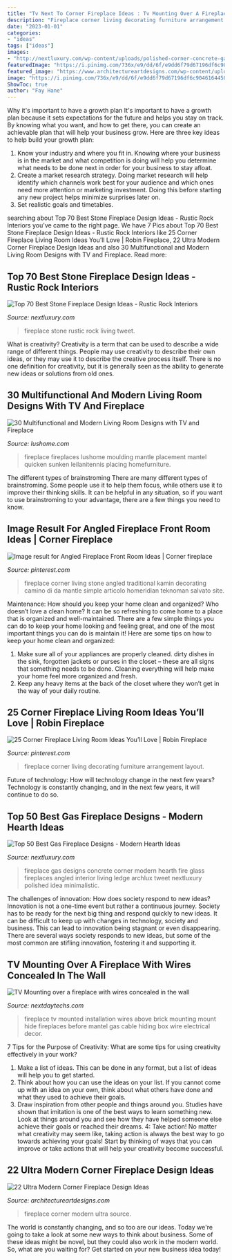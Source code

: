 ```yaml
---
title: "Tv Next To Corner Fireplace Ideas : Tv Mounting Over A Fireplace With Wires Concealed In The Wall"
description: "Fireplace corner living decorating furniture arrangement layout"
date: "2023-01-01"
categories:
- "ideas"
tags: ["ideas"]
images:
- "http://nextluxury.com/wp-content/uploads/polished-corner-concrete-gas-fireplace-designs.jpg"
featuredImage: "https://i.pinimg.com/736x/e9/dd/6f/e9dd6f79d67196df6c9046164450d6fa--corner-fireplace-decorating-corner-stone-fireplace.jpg?b=t"
featured_image: "https://www.architectureartdesigns.com/wp-content/uploads/2013/10/218-630x448.jpg"
image: "https://i.pinimg.com/736x/e9/dd/6f/e9dd6f79d67196df6c9046164450d6fa--corner-fireplace-decorating-corner-stone-fireplace.jpg?b=t"
ShowToc: true
author: "Fay Hane"
---
```



Why it's important to have a growth plan
It's important to have a growth plan because it sets expectations for the future and helps you stay on track. By knowing what you want, and how to get there, you can create an achievable plan that will help your business grow. Here are three key ideas to help build your growth plan: 
1. Know your industry and where you fit in. Knowing where your business is in the market and what competition is doing will help you determine what needs to be done next in order for your business to stay afloat. 
2. Create a market research strategy. Doing market research will help identify which channels work best for your audience and which ones need more attention or marketing investment. Doing this before starting any new project helps minimize surprises later on. 
3. Set realistic goals and timetables.

	

		
searching about Top 70 Best Stone Fireplace Design Ideas - Rustic Rock Interiors you've came to the right page. We have 7 Pics about Top 70 Best Stone Fireplace Design Ideas - Rustic Rock Interiors like 25 Corner Fireplace Living Room Ideas You’ll Love | Robin Fireplace, 22 Ultra Modern Corner Fireplace Design Ideas and also 30 Multifunctional and Modern Living Room Designs with TV and Fireplace. Read more:
		
    
## Top 70 Best Stone Fireplace Design Ideas - Rustic Rock Interiors

<img loading=lazy src="http://nextluxury.com/wp-content/uploads/stone-fireplace-design-rustic-living-room-ideas.jpg" onerror="this.onerror=null;this.src='https://tse3.mm.bing.net/th?id=OIP.nQvXIZ_ohj7Mmhs4uxYGmAHaKK&amp;pid=15.1';" alt="Top 70 Best Stone Fireplace Design Ideas - Rustic Rock Interiors">

_Source: nextluxury.com_

>fireplace stone rustic rock living tweet. 

	

What is creativity?
Creativity is a term that can be used to describe a wide range of different things. People may use creativity to describe their own ideas, or they may use it to describe the creative process itself. There is no one definition for creativity, but it is generally seen as the ability to generate new ideas or solutions from old ones.

    
## 30 Multifunctional And Modern Living Room Designs With TV And Fireplace

<img loading=lazy src="https://www.lushome.com/wp-content/uploads/2014/07/modern-living-room-designs-tv-fireplace-4.jpg" onerror="this.onerror=null;this.src='https://tse2.mm.bing.net/th?id=OIP.6giUgmN9ZhVvZHKv0nYUtQAAAA&amp;pid=15.1';" alt="30 Multifunctional and Modern Living Room Designs with TV and Fireplace">

_Source: lushome.com_

>fireplace fireplaces lushome moulding mantle placement mantel quicken sunken leilanitennis placing homefurniture. 

	

The different types of brainstroming
There are many different types of brainstroming. Some people use it to help them focus, while others use it to improve their thinking skills. It can be helpful in any situation, so if you want to use brainstroming to your advantage, there are a few things you need to know.

    
## Image Result For Angled Fireplace Front Room Ideas | Corner Fireplace

<img loading=lazy src="https://i.pinimg.com/736x/3c/6b/23/3c6b23aa1efc844ce6063aedcd2ad52b.jpg" onerror="this.onerror=null;this.src='https://tse2.mm.bing.net/th?id=OIP.octBNpkN25CLdfZYl_8XiAHaKI&amp;pid=15.1';" alt="Image result for Angled Fireplace Front Room Ideas | Corner fireplace">

_Source: pinterest.com_

>fireplace corner living stone angled traditional kamin decorating camino di da mantle simple articolo homeridian teknoman salvato site. 

	

Maintenance: How should you keep your home clean and organized?
Who doesn’t love a clean home? It can be so refreshing to come home to a place that is organized and well-maintained. There are a few simple things you can do to keep your home looking and feeling great, and one of the most important things you can do is maintain it! Here are some tips on how to keep your home clean and organized: 
1. Make sure all of your appliances are properly cleaned. dirty dishes in the sink, forgotten jackets or purses in the closet – these are all signs that something needs to be done. Cleaning everything will help make your home feel more organized and fresh. 
2. Keep any heavy items at the back of the closet where they won’t get in the way of your daily routine.

    
## 25 Corner Fireplace Living Room Ideas You’ll Love | Robin Fireplace

<img loading=lazy src="https://i.pinimg.com/736x/e9/dd/6f/e9dd6f79d67196df6c9046164450d6fa--corner-fireplace-decorating-corner-stone-fireplace.jpg?b=t" onerror="this.onerror=null;this.src='https://tse3.mm.bing.net/th?id=OIP.P_lScvEg-JjvhT7CxWaBAAHaLH&amp;pid=15.1';" alt="25 Corner Fireplace Living Room Ideas You’ll Love | Robin Fireplace">

_Source: pinterest.com_

>fireplace corner living decorating furniture arrangement layout. 

	

Future of technology: How will technology change in the next few years?
Technology is constantly changing, and in the next few years, it will continue to do so.

    
## Top 50 Best Gas Fireplace Designs - Modern Hearth Ideas

<img loading=lazy src="http://nextluxury.com/wp-content/uploads/polished-corner-concrete-gas-fireplace-designs.jpg" onerror="this.onerror=null;this.src='https://tse1.mm.bing.net/th?id=OIP.50kr7euZL3dpjeJO3nx8cwHaKy&amp;pid=15.1';" alt="Top 50 Best Gas Fireplace Designs - Modern Hearth Ideas">

_Source: nextluxury.com_

>fireplace gas designs concrete corner modern hearth fire glass fireplaces angled interior living ledge archlux tweet nextluxury polished idea minimalistic. 

	

The challenges of innovation: How does society respond to new ideas?
Innovation is not a one-time event but rather a continuous journey. Society has to be ready for the next big thing and respond quickly to new ideas. It can be difficult to keep up with changes in technology, society and business. This can lead to innovation being stagnant or even disappearing. There are several ways society responds to new ideas, but some of the most common are stifling innovation, fostering it and supporting it.

    
## TV Mounting Over A Fireplace With Wires Concealed In The Wall

<img loading=lazy src="http://www.nextdaytechs.com/blog/wp-content/uploads/2014/01/300563_6211dd0.jpeg" onerror="this.onerror=null;this.src='https://tse3.mm.bing.net/th?id=OIP.DGINOMzB_2mEA-5RhFiIQwHaJ6&amp;pid=15.1';" alt="TV Mounting over a fireplace with wires concealed in the wall">

_Source: nextdaytechs.com_

>fireplace tv mounted installation wires above brick mounting mount hide fireplaces before mantel gas cable hiding box wire electrical decor. 

	

7 Tips for the Purpose of Creativity: What are some tips for using creativity effectively in your work?
1. Make a list of ideas. This can be done in any format, but a list of ideas will help you to get started.
2. Think about how you can use the ideas on your list. If you cannot come up with an idea on your own, think about what others have done and what they used to achieve their goals.
3. Draw inspiration from other people and things around you. Studies have shown that imitation is one of the best ways to learn something new. Look at things around you and see how they have helped someone else achieve their goals or reached their dreams.
4: Take action! No matter what creativity may seem like, taking action is always the best way to go towards achieving your goals! Start by thinking of ways that you can improve or take actions that will help your creativity become successful.

    
## 22 Ultra Modern Corner Fireplace Design Ideas

<img loading=lazy src="https://www.architectureartdesigns.com/wp-content/uploads/2013/10/218-630x448.jpg" onerror="this.onerror=null;this.src='https://tse4.mm.bing.net/th?id=OIP.35YakTz0s09U1rnWBDnp-wHaFR&amp;pid=15.1';" alt="22 Ultra Modern Corner Fireplace Design Ideas">

_Source: architectureartdesigns.com_

>fireplace corner modern ultra source. 

	

The world is constantly changing, and so too are our ideas. Today we're going to take a look at some new ways to think about business. Some of these ideas might be novel, but they could also work in the modern world. So, what are you waiting for? Get started on your new business idea today!

